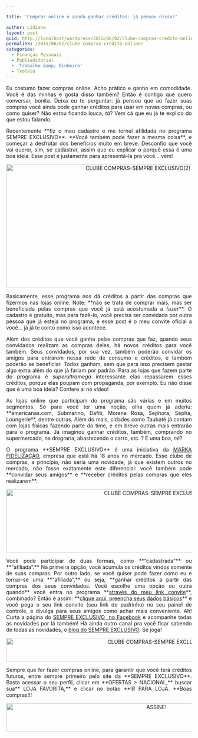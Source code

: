 ```yaml
---

title: 'Comprar online e ainda ganhar créditos: já pensou nisso?'

author: Lidiane
layout: post
guid: http://localhost/wordpress/2015/06/02/clube-compras-credito-online/
permalink: /2015/06/02/clube-compras-credito-online/
categories:
  - Finanças Pessoais
  - Publieditorial
  - 'Trabalho &amp; Dinheiro'
  - Trololó
---
```

<p align="justify">
  Eu costumo fazer compras online. Acho prático e ganho em comodidade. Você é das minhas e gosta disso também? Então é contigo que quero conversar, bonita. Deixa eu te perguntar: já pensou que ao fazer suas compras você ainda pode ganhar créditos para usar em novas compras, ou como quiser? Não estou ficando louca,<em> tá</em>? Vem cá que eu já te explico do que estou falando.
</p>

<p align="justify">
  Recentemente **fiz o meu cadastro e me tornei afilidada no programa SEMPRE EXCLUSIVO**. **Você também pode fazer a mesma coisa**, e começar a desfrutar dos benefícios muito em breve. Desconfio que você vai querer, sim, se cadastrar, assim que eu explicar o porquê essa é uma boa ideia. Esse post é justamente para apresentá-la pra você… vem!
</p>

<p align="center">
  <a href="http://www.trololodemulher.com.br/blog/wp-content/uploads/2015/05/CLUBE-COMPRAS-SEMPRE-EXCLUSIVO2.png"><img class="alignnone size-full wp-image-10981" src="http://www.trololodemulher.com.br/blog/wp-content/uploads/2015/05/CLUBE-COMPRAS-SEMPRE-EXCLUSIVO2.png" alt="CLUBE COMPRAS-SEMPRE EXCLUSIVO[2]" width="700" height="336" /></a>
</p>

<p align="justify">
  Basicamente, esse programa nos dá créditos a partir das compras que fizermos nas lojas online. Note: **não se trata de comprar mais, mas ser beneficiada pelas compras que você já está acostumada a fazer**. O cadastro é gratuito, mas para fazê-lo, você precisa ser convidada por outra pessoa que já esteja no programa, e esse post é o meu convite oficial a você… já já te conto como isso acontece.
</p>

<p align="justify">
  Além dos créditos que você ganha pelas compras que faz, quando seus convidados realizam as compras deles, há novos créditos para você também. Seus convidados, por sua vez, também poderão convidar os amigos para entrarem nessa rede de consumo e créditos, e também poderão se beneficiar. Todos ganham, sem que para isso precisem gastar algo extra além do que já fariam por padrão. Para as lojas que fazem parte do programa é <em>superultramega</em> interessante elas repassarem esses créditos, porque elas poupam com propaganda, por exemplo. Eu não disse que é uma boa ideia? Confere aí no vídeo!
</p>

<p style="text-align: center;" align="justify">
</p>

<p align="justify">
  As lojas online que participam do programa são várias e em muitos segmentos. Só para você ter uma noção, olha quem já aderiu: **americanas.com, Submarino, Dafiti, Morena Rosa, Sephora, Sépha, Loungerie**, dentre outras. Além do mais, cidades como Taubaté já contam com lojas físicas fazendo parte do time, e em breve outras mais entrarão para o programa. Já imaginou ganhar créditos, também, comprando no supermercado, na drograria, abastecendo o carro, etc. ? É uma boa, <em>né</em>?
</p>

<p align="justify">
  O programa **SEMPRE EXCLUSIVO** é uma iniciativa da <a href="http://markafidelizacao.com.br/" target="_blank">MARKA FIDELIZAÇÃO</a>, empresa que está há 18 anos no mercado. Esse clube de compras, a princípio, não seria uma novidade, já que existem outros no mercado, não fosse exatamente este diferencial: você também pode **convidar seus amigos** e **receber créditos pelas compras que eles realizarem**.
</p>

<p align="center">
  <a href="http://www.trololodemulher.com.br/blog/wp-content/uploads/2015/05/CLUBE-COMPRAS-SEMPRE-EXCLUSIVO3.png"><img class="alignnone size-full wp-image-10983" src="http://www.trololodemulher.com.br/blog/wp-content/uploads/2015/05/CLUBE-COMPRAS-SEMPRE-EXCLUSIVO3.png" alt="CLUBE COMPRAS-SEMPRE EXCLUSIVO[3]" width="800" height="172" /></a>
</p>

<p align="justify">
  Você pode participar de duas formas, como **“cadastrada”** ou **“afiliada”.** Na primeira opção, você acumula os créditos vindos somente de suas compras. Por outro lado, se você quiser pode fazer como eu e tornar-se uma **“afiliada”,** ou seja, **ganhar créditos a partir das compras dos seus convidados. Você escolhe uma opção ou outra quando** você entra no programa **<a href="http://www.sempreexclusivo.com.br/padrinho/11737" target="_blank">através do meu link convite</a>**, combinado? Então é assim: **<a href="http://www.sempreexclusivo.com.br/padrinho/11737" target="_blank">clique aqui, preencha seus dados básicos</a>** e você pega o seu link convite (seu link de padrinho) no seu painel de controle, e divulga para seus amigos como achar mais conveniente. Ah! Curta a página do <a href="https://www.facebook.com/sempreexclusivo" target="_blank">SEMPRE EXCLUSIVO  no Facebook</a> e acompanhe todas as novidades por lá também! Há ainda outro canal pra você ficar sabendo de todas as novidades, o <a href="http://sempreexclusivoblog.com.br/" target="_blank">blog do SEMPRE EXCLUSIVO</a>. Se joga!
</p>

<p align="center">
  <a href="http://www.trololodemulher.com.br/blog/wp-content/uploads/2015/05/CLUBE-COMPRAS-SEMPRE-EXCLUSIVO.png"><img class="alignnone size-full wp-image-10980" src="http://www.trololodemulher.com.br/blog/wp-content/uploads/2015/05/CLUBE-COMPRAS-SEMPRE-EXCLUSIVO.png" alt="CLUBE COMPRAS-SEMPRE EXCLUSIVO" width="800" height="64" /></a>
</p>

<p align="justify">
  Sempre que for fazer compras online, para garantir que você terá créditos futuros, entre sempre primeiro pelo site da **SEMPRE EXCLUSIVO**. Basta acessar o seu perfil, clicar em **OFERTAS > NACIONAL,** buscar sua** LOJA FAVORITA,** e clicar no botão **IR PARA LOJA. **Boas compras!!!
</p>

<p align="center">
  <a href="http://feedburner.google.com/fb/a/mailverify?uri=blogBichaFemea&loc=en_US" target="_blank"><img class="alignnone size-full wp-image-10439" src="http://www.trololodemulher.com.br/blog/wp-content/uploads/2014/09/ASSINE.png" alt="ASSINE!" width="800" height="78" /></a>
</p>

<p align="justify">